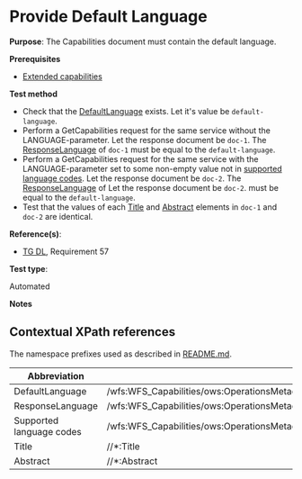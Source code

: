 # Provide Default Language

**Purpose**: The Capabilities document must contain the default language.

**Prerequisites**

* [Extended capabilities](http://inspire.ec.europa.eu/id/ats/download-wfs/master/wfs-pre-defined/extended-capabilities)

**Test method**

* Check that the [DefaultLanguage](#defaultLanguage) exists. Let it's value be ```default-language```.
* Perform a GetCapabilities request for the same service without the LANGUAGE-parameter. Let the response document be ```doc-1```. The [ResponseLanguage](#responseLanguage) of ```doc-1``` must be equal to the ```default-language```.
* Perform a GetCapabilities request for the same service with the LANGUAGE-parameter set to some non-empty value not in [supported language codes](#supported-languges). Let the response document be ```doc-2```. The [ResponseLanguage](#responseLanguage) of Let the response document be ```doc-2```. must be equal to the ```default-language```.
* Test that the values of each [Title](#title) and [Abstract](#abstract) elements in ```doc-1``` and ```doc-2``` are identical.

**Reference(s)**:

* [TG DL](http://inspire.ec.europa.eu/id/ats/download-wfs/master/wfs-pre-defined/README#ref_TG_DL), Requirement 57

**Test type**:

Automated

**Notes**

## Contextual XPath references

The namespace prefixes used as described in [README.md](http://inspire.ec.europa.eu/id/ats/download-wfs/master/wfs-pre-defined/README#namespaces).

Abbreviation                                               |  XPath expression
---------------------------------------------------------- | -------------------------------------------------------------------------
DefaultLanguage <a name="defaultLanguage"></a> | /wfs:WFS_Capabilities/ows:OperationsMetadata/ows:ExtendedCapabilities/inspire_dls:ExtendedCapabilities/inspire_common:SupportedLanguages/inspire_common:DefaultLanguage/inspire_common:Language
ResponseLanguage <a name="responseLanguage"></a> | /wfs:WFS_Capabilities/ows:OperationsMetadata/ows:ExtendedCapabilities/inspire_dls:ExtendedCapabilities/inspire_common:ResponseLanguage/inspire_common:Language
Supported language codes <a name="supported-languages"></a>   | /wfs:WFS_Capabilities/ows:OperationsMetadata/ows:ExtendedCapabilities/inspire_dls:ExtendedCapabilities[1]/inspire_common:SupportedLanguages/inspire_common:SupportedLanguage/inspire_common:Language
Title <a name="title"></a> | //\*:Title
Abstract <a name="abstract"></a> | //\*:Abstract
